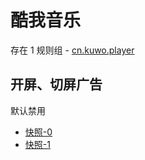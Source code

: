 # 酷我音乐

存在 1 规则组 - [cn.kuwo.player](/src/apps/cn.kuwo.player.ts)

## 开屏、切屏广告

默认禁用

- [快照-0](https://i.gkd.li/import/12727887)
- [快照-1](https://i.gkd.li/import/12740634)
